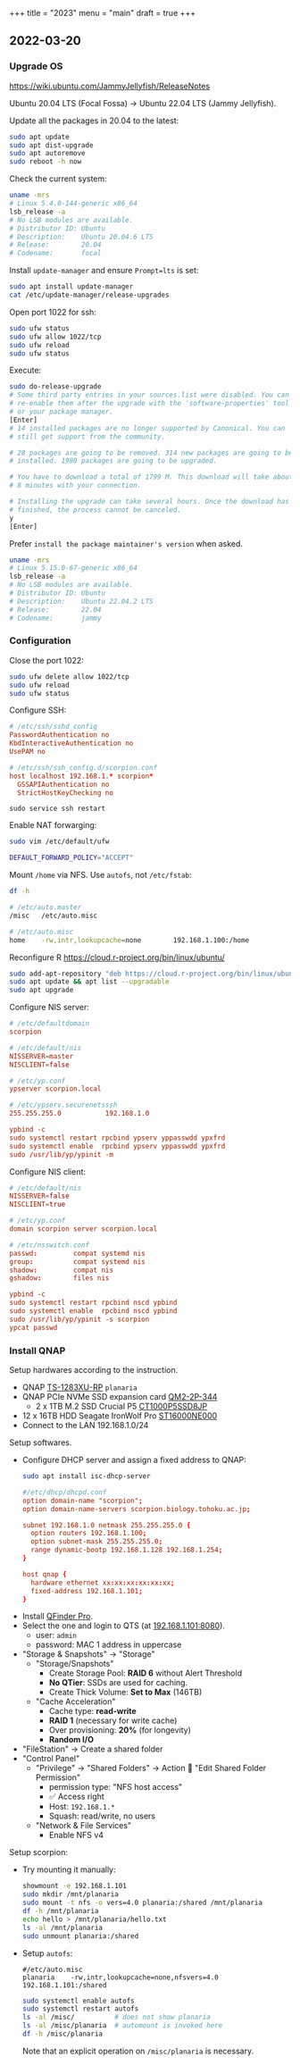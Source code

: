 +++
title = "2023"
menu = "main"
draft = true
+++

## 2022-03-20

### Upgrade OS

<https://wiki.ubuntu.com/JammyJellyfish/ReleaseNotes>

Ubuntu 20.04 LTS (Focal Fossa) → Ubuntu 22.04 LTS (Jammy Jellyfish).

Update all the packages in 20.04 to the latest:
```sh
sudo apt update
sudo apt dist-upgrade
sudo apt autoremove
sudo reboot -h now
```

Check the current system:
```sh
uname -mrs
# Linux 5.4.0-144-generic x86_64
lsb_release -a
# No LSB modules are available.
# Distributor ID: Ubuntu
# Description:    Ubuntu 20.04.6 LTS
# Release:        20.04
# Codename:       focal
```

Install `update-manager` and ensure `Prompt=lts` is set:
```sh
sudo apt install update-manager
cat /etc/update-manager/release-upgrades
```

Open port 1022 for ssh:
```sh
sudo ufw status
sudo ufw allow 1022/tcp
sudo ufw reload
sudo ufw status
```

Execute:
```sh
sudo do-release-upgrade
# Some third party entries in your sources.list were disabled. You can
# re-enable them after the upgrade with the 'software-properties' tool
# or your package manager.
[Enter]
# 14 installed packages are no longer supported by Canonical. You can
# still get support from the community.

# 28 packages are going to be removed. 314 new packages are going to be
# installed. 1980 packages are going to be upgraded.

# You have to download a total of 1799 M. This download will take about
# 8 minutes with your connection.

# Installing the upgrade can take several hours. Once the download has
# finished, the process cannot be canceled.
y
[Enter]
```

Prefer `install the package maintainer's version` when asked.

```sh
uname -mrs
# Linux 5.15.0-67-generic x86_64
lsb_release -a
# No LSB modules are available.
# Distributor ID: Ubuntu
# Description:    Ubuntu 22.04.2 LTS
# Release:        22.04
# Codename:       jammy
```


### Configuration

Close the port 1022:
```sh
sudo ufw delete allow 1022/tcp
sudo ufw reload
sudo ufw status
```

Configure SSH:
```conf
# /etc/ssh/sshd_config
PasswordAuthentication no
KbdInteractiveAuthentication no
UsePAM no

# /etc/ssh/ssh_config.d/scorpion.conf
host localhost 192.168.1.* scorpion*
  GSSAPIAuthentication no
  StrictHostKeyChecking no
```
`sudo service ssh restart`

Enable NAT forwarging:
```sh
sudo vim /etc/default/ufw

DEFAULT_FORWARD_POLICY="ACCEPT"
```

Mount `/home` via NFS. Use `autofs`, not `/etc/fstab`:
```sh
df -h

# /etc/auto.master
/misc   /etc/auto.misc

# /etc/auto.misc
home    -rw,intr,lookupcache=none        192.168.1.100:/home
```

Reconfigure R <https://cloud.r-project.org/bin/linux/ubuntu/>
```sh
sudo add-apt-repository "deb https://cloud.r-project.org/bin/linux/ubuntu $(lsb_release -cs)-cran40/"
sudo apt update && apt list --upgradable
sudo apt upgrade
```

Configure NIS server:
```conf
# /etc/defaultdomain
scorpion

# /etc/default/nis
NISSERVER=master
NISCLIENT=false

# /etc/yp.conf
ypserver scorpion.local

# /etc/ypserv.securenetsssh
255.255.255.0           192.168.1.0

ypbind -c
sudo systemctl restart rpcbind ypserv yppasswdd ypxfrd
sudo systemctl enable  rpcbind ypserv yppasswdd ypxfrd
sudo /usr/lib/yp/ypinit -m
```

Configure NIS client:
```conf
# /etc/default/nis
NISSERVER=false
NISCLIENT=true

# /etc/yp.conf
domain scorpion server scorpion.local

# /etc/nsswitch.conf
passwd:         compat systemd nis
group:          compat systemd nis
shadow:         compat nis
gshadow:        files nis

ypbind -c
sudo systemctl restart rpcbind nscd ypbind
sudo systemctl enable  rpcbind nscd ypbind
sudo /usr/lib/yp/ypinit -s scorpion
ypcat passwd
```


### Install QNAP

Setup hardwares according to the instruction.
- QNAP [TS-1283XU-RP](https://www.qnap.com/en-us/product/ts-1283xu-rp)
  `planaria`
- QNAP PCIe NVMe SSD expansion card
  [QM2-2P-344](https://www.qnap.com/en-us/product/qm2-2p-344)
  - 2 x 1TB M.2 SSD Crucial P5
    [CT1000P5SSD8JP](https://www.crucial.jp/products/ssd/crucial-p5-ssd)
- 12 x 16TB HDD Seagate IronWolf Pro
  [ST16000NE000](https://www.cfd.co.jp/biz/product/detail/st16000ne000.html)
- Connect to the LAN 192.168.1.0/24

Setup softwares.
- Configure DHCP server and assign a fixed address to QNAP:
  ```sh
  sudo apt install isc-dhcp-server
  ```
  ```conf
  #/etc/dhcp/dhcpd.conf
  option domain-name "scorpion";
  option domain-name-servers scorpion.biology.tohoku.ac.jp;

  subnet 192.168.1.0 netmask 255.255.255.0 {
    option routers 192.168.1.100;
    option subnet-mask 255.255.255.0;
    range dynamic-bootp 192.168.1.128 192.168.1.254;
  }

  host qnap {
    hardware ethernet xx:xx:xx:xx:xx:xx;
    fixed-address 192.168.1.101;
  }
  ```
- Install [QFinder Pro](https://www.qnap.com/en-us/utilities/essentials).
- Select the one and login to QTS (at [192.168.1.101:8080](http://192.168.1.101:8080)).
  - user: `admin`
  - password: MAC 1 address in uppercase
- "Storage & Snapshots" → "Storage"
  - "Storage/Snapshots"
    - Create Storage Pool: **RAID 6** without Alert Threshold
    - **No QTier**: SSDs are used for caching.
    - Create Thick Volume: **Set to Max** (146TB)
  - "Cache Acceleration"
    - Cache type: **read-write**
    - **RAID 1** (necessary for write cache)
    - Over provisioning: **20%** (for longevity)
    - **Random I/O**
- "FileStation" → Create a shared folder
- "Control Panel"
  - "Privilege" → "Shared Folders" → Action 📁 "Edit Shared Folder Permission"
    - permission type: "NFS host access"
    - ✅ Access right
    - Host: `192.168.1.*`
    - Squash: read/write, no users
  - "Network & File Services"
    - Enable NFS v4

Setup scorpion:
- Try mounting it manually:
  ```sh
  showmount -e 192.168.1.101
  sudo mkdir /mnt/planaria
  sudo mount -t nfs -o vers=4.0 planaria:/shared /mnt/planaria
  df -h /mnt/planaria
  echo hello > /mnt/planaria/hello.txt
  ls -al /mnt/planaria
  sudo unmount planaria:/shared
  ```
- Setup `autofs`:
  ```
  #/etc/auto.misc
  planaria    -rw,intr,lookupcache=none,nfsvers=4.0    192.168.1.101:/shared
  ```
  ```sh
  sudo systemctl enable autofs
  sudo systemctl restart autofs
  ls -al /misc/          # does not show planaria
  ls -al /misc/planaria  # automount is invoked here
  df -h /misc/planaria
  ```
  Note that an explicit operation on `/misc/planaria` is necessary.
